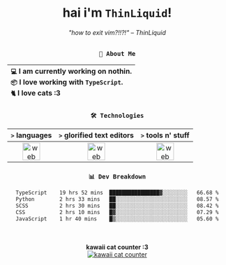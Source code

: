 <div align="center">
  
  # hai i'm `ThinLiquid`!
  ###### "how to exit vim?!!?!" – ThinLiquid
  
  ### `👤 About Me`

  | `💻`  I am currently working on **nothin**.<br/>`📦`  I love working with `TypeScript`.</br>`🐈`  I love cats :3 |
  |:---|

  
  ### `🛠️ Technologies`
  
  | `>` **languages**  | `>` **glorified text editors** | `>` **tools n' stuff** |
  |:------------------:|:------------------------------:|:----------------------:|
  | <img src="https://skillicons.dev/icons?i=ts,js,react" alt="web dev" height="40"/> | <img src="https://skillicons.dev/icons?i=vscode,neovim" alt="web dev" height="40"/> | <img src="https://skillicons.dev/icons?i=bash,git" alt="web dev" height="40"/> |
  
  ### `📊 Dev Breakdown`
  
  <!--START_SECTION:waka-->

```txt
TypeScript    19 hrs 52 mins  ████████████████▓░░░░░░░░   66.68 %
Python        2 hrs 33 mins   ██░░░░░░░░░░░░░░░░░░░░░░░   08.57 %
SCSS          2 hrs 30 mins   ██░░░░░░░░░░░░░░░░░░░░░░░   08.42 %
CSS           2 hrs 10 mins   █▓░░░░░░░░░░░░░░░░░░░░░░░   07.29 %
JavaScript    1 hr 40 mins    █▒░░░░░░░░░░░░░░░░░░░░░░░   05.60 %
```

<!--END_SECTION:waka-->
  
  <br/><br/>
  <b>kawaii cat counter :3</b><br/>
  [![kawaii cat counter](https://count.getloli.com/get/@ThinLiquid?theme=moebooru)](https://moe-counter.glitch.me)
</div>
